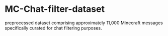 # MC-Chat-filter-dataset
preprocessed dataset comprising approximately 11,000 Minecraft messages specifically curated for chat filtering purposes.
